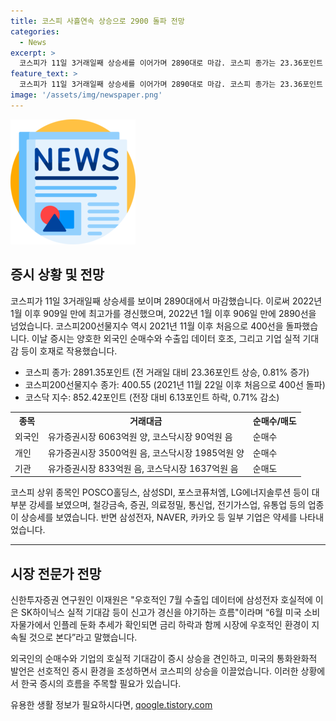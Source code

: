 ```yaml
---
title: 코스피 사흘연속 상승으로 2900 돌파 전망
categories:
  - News
excerpt: >
  코스피가 11일 3거래일째 상승세를 이어가며 2890대로 마감. 코스피 종가는 23.36포인트 상승한 2891.35로, 2022년 1월 이후 909일 만에 최고가를 기록했다. 코스피200선물지수도 2년8개월 만에 400선을 돌파하며 호전된 수출입 데이터와 실적 기대감이 주요 영향 요인으로 손꼽힌다. 이에 거래량도 크게 늘어나며 긍정적인 흐름이 이어지고 있다.
feature_text: >
  코스피가 11일 3거래일째 상승세를 이어가며 2890대로 마감. 코스피 종가는 23.36포인트 상승한 2891.35로, 2022년 1월 이후 909일 만에 최고가를 기록했다. 코스피200선물지수도 2년8개월 만에 400선을 돌파하며 호전된 수출입 데이터와 실적 기대감이 주요 영향 요인으로 손꼽힌다. 이에 거래량도 크게 늘어나며 긍정적인 흐름이 이어지고 있다.
image: '/assets/img/newspaper.png'
---
```


<p><img src="/assets/img/newspaper.png" alt="kimp 속보" /></p>

<h2 data-ke-size="size26">증시 상황 및 전망</h2>

<p data-ke-size="size16">코스피가 11일 3거래일째 상승세를 보이며 2890대에서 마감했습니다. 이로써 2022년 1월 이후 909일 만에 최고가를 경신했으며, 2022년 1월 이후 906일 만에 2890선을 넘었습니다. 코스피200선물지수 역시 2021년 11월 이후 처음으로 400선을 돌파했습니다. 이날 증시는 양호한 외국인 순매수와 수출입 데이터 호조, 그리고 기업 실적 기대감 등이 호재로 작용했습니다.</p>

<ul>
  <li>코스피 종가: 2891.35포인트 (전 거래일 대비 23.36포인트 상승, 0.81% 증가)</li>
  <li>코스피200선물지수 종가: 400.55 (2021년 11월 22일 이후 처음으로 400선 돌파)</li>
  <li>코스닥 지수: 852.42포인트 (전장 대비 6.13포인트 하락, 0.71% 감소)</li>
</ul>

<table>
  <tr>
    <th>종목</th>
    <th>거래대금</th>
    <th>순매수/매도</th>
  </tr>
  <tr>
    <td>외국인</td>
    <td>유가증권시장 6063억원 양, 코스닥시장 90억원 음</td>
    <td>순매수</td>
  </tr>
  <tr>
    <td>개인</td>
    <td>유가증권시장 3500억원 음, 코스닥시장 1985억원 양</td>
    <td>순매수</td>
  </tr>
  <tr>
    <td>기관</td>
    <td>유가증권시장 833억원 음, 코스닥시장 1637억원 음</td>
    <td>순매도</td>
  </tr>
</table>

<p data-ke-size="size16">코스피 상위 종목인 POSCO홀딩스, 삼성SDI, 포스코퓨처엠, LG에너지솔루션 등이 대부분 강세를 보였으며, 철강금속, 증권, 의료정밀, 통신업, 전기가스업, 유통업 등의 업종이 상승세를 보였습니다. 반면 삼성전자, NAVER, 카카오 등 일부 기업은 약세를 나타내었습니다.</p>

<hr>

<h2 data-ke-size="size26">시장 전문가 전망</h2>

<p data-ke-size="size16">신한투자증권 연구원인 이재원은 "우호적인 7월 수출입 데이터에 삼성전자 호실적에 이은 SK하이닉스 실적 기대감 등이 신고가 경신을 야기하는 흐름"이라며 “6월 미국 소비자물가에서 인플레 둔화 추세가 확인되면 금리 하락과 함께 시장에 우호적인 환경이 지속될 것으로 본다”라고 말했습니다.</p>

<p data-ke-size="size16">외국인의 순매수와 기업의 호실적 기대감이 증시 상승을 견인하고, 미국의 통화완화적 발언은 선호적인 증시 환경을 조성하면서 코스피의 상승을 이끌었습니다. 이러한 상황에서 한국 증시의 흐름을 주목할 필요가 있습니다.</p>
유용한 생활 정보가 필요하시다면, <a href="https://qoogle.tistory.com" rel="dofollow">qoogle.tistory.com</a>


